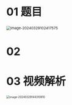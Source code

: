 # 01 题目

<img src="https://cvp.oss-cn-shanghai.aliyuncs.com/picgo/202403291024741.png" alt="image-20240329102417575" style="zoom: 67%;" />

# 02 



# 03 视频解析

<img src="https://cvp.oss-cn-shanghai.aliyuncs.com/picgo/202403291443160.png" alt="image-20240329144310910" style="zoom:50%;" />

